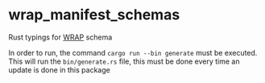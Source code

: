 # wrap_manifest_schemas

Rust typings for [WRAP](https://github.com/polywrap/wrap) schema

In order to run, the command `cargo run --bin generate` must be executed. This will run the `bin/generate.rs` file, this must be done every time an update is done in this package